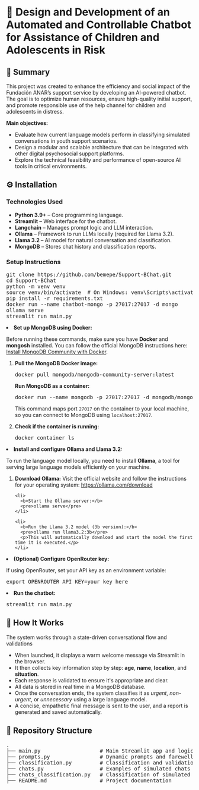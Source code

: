 <h1> 💬 Design and Development of an Automated and Controllable Chatbot for Assistance of Children and Adolescents in Risk</h1>

<h2>📄 Summary</h2>
<p>
This project was created to enhance the efficiency and social impact of the Fundación ANAR’s support service by developing an AI-powered chatbot. 
The goal is to optimize human resources, ensure high-quality initial support, and promote responsible use of the help channel for children and adolescents in distress.
</p>
<p>
<b>Main objectives:</b>
<ul>
  <li>Evaluate how current language models perform in classifying simulated conversations in youth support scenarios.</li>
  <li>Design a modular and scalable architecture that can be integrated with other digital psychosocial support platforms.</li>
  <li>Explore the technical feasibility and performance of open-source AI tools in critical environments.</li>
</ul>
</p>

<h2>⚙️ Installation</h2>

<h3>Technologies Used</h3>
<ul>
  <li><b>Python 3.9+</b> – Core programming language.</li>
  <li><b>Streamlit</b> – Web interface for the chatbot.</li>
  <li><b>Langchain</b> – Manages prompt logic and LLM interaction.</li>
  <li><b>Ollama</b> – Framework to run LLMs locally (required for Llama 3.2).</li>
  <li><b>Llama 3.2 </b> – AI model for natural conversation and classification.</li>
  <li><b>MongoDB</b> – Stores chat history and classification reports.</li>
</ul>


<h3>Setup Instructions</h3>
<pre>
git clone https://github.com/bemepe/Support-BChat.git
cd Support-BChat
python -m venv venv
source venv/bin/activate  # On Windows: venv\Scripts\activate
pip install -r requirements.txt
docker run --name chatbot-mongo -p 27017:27017 -d mongo
ollama serve 
streamlit run main.py
</pre>

<li><b>Set up MongoDB using Docker:</b>
  <p>Before running these commands, make sure you have <b>Docker</b> and <b>mongosh</b> installed. You can follow the official MongoDB instructions here: 
  <a href="https://www.mongodb.com/docs/manual/tutorial/install-mongodb-community-with-docker/" target="_blank">
  Install MongoDB Community with Docker</a>.</p>

  <ol>
    <li><b>Pull the MongoDB Docker image:</b>
      <pre>docker pull mongodb/mongodb-community-server:latest</pre>
    </li
    <li><b>Run MongoDB as a container:</b>
      <pre>docker run --name mongodb -p 27017:27017 -d mongodb/mongodb-community-server:latest</pre>
      <p>This command maps port <code>27017</code> on the container to your local machine, so you can connect to MongoDB using <code>localhost:27017</code>.</p>
    </li>
    <li><b>Check if the container is running:</b>
      <pre>docker container ls</pre>
    </li>
  </ol>
</li>

<li><b>Install and configure Ollama and Llama 3.2:</b>
  <p>To run the language model locally, you need to install <b>Ollama</b>, a tool for serving large language models efficiently on your machine.</p>

  <ol>
    <li>
      <b>Download Ollama:</b>  
      Visit the official website and follow the instructions for your operating system:  
      <a href="https://ollama.com/download" target="_blank">https://ollama.com/download</a>
    </li>

    <li>
      <b>Start the Ollama server:</b>  
      <pre>ollama serve</pre>
    </li>

    <li>
      <b>Run the Llama 3.2 model (3b version):</b>  
      <pre>ollama run llama3.2:3b</pre>
      <p>This will automatically download and start the model the first time it is executed.</p>
    </li>
  </ol>
</li>




<li><b>(Optional) Configure OpenRouter key:</b>
  <p>If using OpenRouter, set your API key as an environment variable:</p>
  <pre>export OPENROUTER_API_KEY=your_key_here</pre>
  </li>

  <li><b>Run the chatbot:</b>
  <pre>streamlit run main.py</pre>
  </li>

<h2>🧭 How It Works</h2>
<p>
The system works through a state-driven conversational flow and validations
</p>
<ul>
  <li>When launched, it displays a warm welcome message via Streamlit in the browser.</li>
  <li>It then collects key information step by step: <b>age</b>, <b>name</b>, <b>location</b>, and <b>situation</b>.</li>
  <li>Each response is validated to ensure it's appropriate and clear.</li>
  <li>All data is stored in real time in a MongoDB database.</li>
  <li>Once the conversation ends, the system classifies it as <i>urgent</i>, <i>non-urgent</i>, or <i>unnecessary</i> using a large language model.</li>
  <li>A concise, empathetic final message is sent to the user, and a report is generated and saved automatically.</li>
</ul>


<h2>📁 Repository Structure</h2>
<pre>
.
├── main.py                   # Main Streamlit app and logic
├── prompts.py                # Dynamic prompts and farewell messages
├── classification.py         # Classification and validation logic
├── chats.py                  # Examples of simulated chats
├── chats_classification.py   # Classification of simulated chats
├── README.md                 # Project documentation
</pre>


